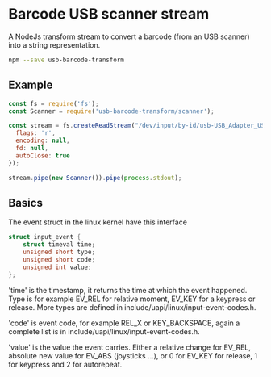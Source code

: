 # Barcode USB scanner stream

A NodeJs transform stream to convert a barcode (from an USB scanner) into a string representation.

```sh
npm --save usb-barcode-transform
```

## Example

```js
const fs = require('fs');
const Scanner = require('usb-barcode-transform/scanner');

const stream = fs.createReadStream("/dev/input/by-id/usb-USB_Adapter_USB_Device-event-kbd",{
  flags: 'r',
  encoding: null,
  fd: null,
  autoClose: true
});

stream.pipe(new Scanner()).pipe(process.stdout);
```

## Basics

The event struct in the linux kernel have this interface

```c
struct input_event {
    struct timeval time;
    unsigned short type;
    unsigned short code;
    unsigned int value;
};
```

'time' is the timestamp, it returns the time at which the event happened.  Type
is for example EV\_REL for relative moment, EV\_KEY for a keypress or release.
More types are defined in include/uapi/linux/input-event-codes.h.

'code' is event code, for example REL\_X or KEY\_BACKSPACE, again a complete list
is in include/uapi/linux/input-event-codes.h.

'value' is the value the event carries. Either a relative change for EV\_REL,
absolute new value for EV\_ABS (joysticks ...), or 0 for EV\_KEY for release, 1
for keypress and 2 for autorepeat.



